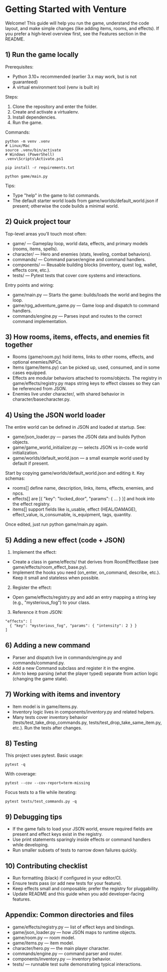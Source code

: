 # Getting Started with Venture

Welcome! This guide will help you run the game, understand the code layout, and make simple changes (like adding items, rooms, and effects). If you prefer a high‑level overview first, see the Features section in the README.


## 1) Run the game locally

Prerequisites:
- Python 3.10+ recommended (earlier 3.x may work, but is not guaranteed)
- A virtual environment tool (venv is built in)

Steps:
1. Clone the repository and enter the folder.
2. Create and activate a virtualenv.
3. Install dependencies.
4. Run the game.

Commands:
```
python -m venv .venv
# Linux/Mac
source .venv/bin/activate
# Windows (PowerShell)
.venv\Scripts\Activate.ps1

pip install -r requirements.txt

python game/main.py
```

Tips:
- Type "help" in the game to list commands.
- The default starter world loads from game/worlds/default_world.json if present; otherwise the code builds a minimal world.


## 2) Quick project tour

Top-level areas you’ll touch most often:
- game/ — Gameplay loop, world data, effects, and primary models (rooms, items, spells).
- character/ — Hero and enemies (stats, leveling, combat behaviors).
- commands/ — Command parser/engine and command handlers.
- components/ — Reusable building blocks (inventory, quest log, wallet, effects core, etc.).
- tests/ — Pytest tests that cover core systems and interactions.

Entry points and wiring:
- game/main.py — Starts the game: builds/loads the world and begins the loop.
- game/rpg_adventure_game.py — Game loop and dispatch to command handlers.
- commands/engine.py — Parses input and routes to the correct command implementation.


## 3) How rooms, items, effects, and enemies fit together

- Rooms (game/room.py) hold items, links to other rooms, effects, and optional enemies/NPCs.
- Items (game/items.py) can be picked up, used, consumed, and in some cases equipped.
- Effects are modular behaviors attached to rooms/objects. The registry in game/effects/registry.py maps string keys to effect classes so they can be referenced from JSON.
- Enemies live under character/, with shared behavior in character/basecharacter.py.


## 4) Using the JSON world loader

The entire world can be defined in JSON and loaded at startup. See:
- game/json_loader.py — parses the JSON data and builds Python objects.
- game/game_world_initializer.py — selects JSON vs in-code world initialization.
- game/worlds/default_world.json — a small example world used by default if present.

Start by copying game/worlds/default_world.json and editing it. Key schemas:
- rooms[] define name, description, links, items, effects, enemies, and npcs.
- effects[] are [{ "key": "locked_door", "params": { ... } }] and hook into the effect registry.
- items[] support fields like is_usable, effect (HEAL/DAMAGE), effect_value, is_consumable, is_equipment, tags, quantity.

Once edited, just run python game/main.py again.


## 5) Adding a new effect (code + JSON)

1) Implement the effect:
- Create a class in game/effects/ that derives from RoomEffectBase (see game/effects/room_effect_base.py).
- Implement the hooks you need (on_enter, on_command, describe, etc.). Keep it small and stateless when possible.

2) Register the effect:
- Open game/effects/registry.py and add an entry mapping a string key (e.g., "mysterious_fog") to your class.

3) Reference it from JSON:
```
"effects": [
  { "key": "mysterious_fog", "params": { "intensity": 2 } }
]
```


## 6) Adding a new command

- Parser and dispatch live in commands/engine.py and commands/command.py.
- Add a new Command subclass and register it in the engine.
- Aim to keep parsing (what the player typed) separate from action logic (changing the game state).


## 7) Working with items and inventory

- Item model is in game/items.py.
- Inventory logic lives in components/inventory.py and related helpers.
- Many tests cover inventory behavior (tests/test_take_drop_commands.py, tests/test_drop_take_same_item.py, etc.). Run the tests after changes.


## 8) Testing

This project uses pytest. Basic usage:
```
pytest -q
```
With coverage:
```
pytest --cov --cov-report=term-missing
```
Focus tests to a file while iterating:
```
pytest tests/test_commands.py -q
```


## 9) Debugging tips

- If the game fails to load your JSON world, ensure required fields are present and effect keys exist in the registry.
- Use print statements sparingly inside effects or command handlers while developing.
- Run smaller subsets of tests to narrow down failures quickly.


## 10) Contributing checklist

- Run formatting (black) if configured in your editor/CI.
- Ensure tests pass (or add new tests for your feature).
- Keep effects small and composable; prefer the registry for pluggability.
- Update README and this guide when you add developer-facing features.


## Appendix: Common directories and files

- game/effects/registry.py — list of effect keys and bindings.
- game/json_loader.py — how JSON maps to runtime objects.
- game/room.py — room model.
- game/items.py — item model.
- character/hero.py — the main player character.
- commands/engine.py — command parser and router.
- components/inventory.py — inventory behavior.
- tests/ — runnable test suite demonstrating typical interactions.
